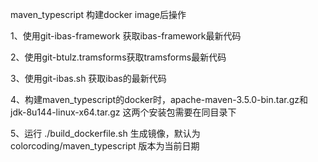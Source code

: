 maven_typescript 构建docker image后操作

1、使用git-ibas-framework 获取ibas-framework最新代码

2、使用git-btulz.tramsforms获取tramsforms最新代码

3、使用git-ibas.sh 获取ibas的最新代码 

4、构建maven_typescript的docker时，apache-maven-3.5.0-bin.tar.gz和 jdk-8u144-linux-x64.tar.gz 这两个安装包需要在同目录下

5、运行	./build_dockerfile.sh   生成镜像，默认为colorcoding/maven_typescript 版本为当前日期

